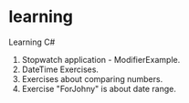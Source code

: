 # learning
Learning C#

1. Stopwatch application - ModifierExample.
2. DateTime Exercises.
3. Exercises about comparing numbers.
4. Exercise "ForJohny" is about date range.